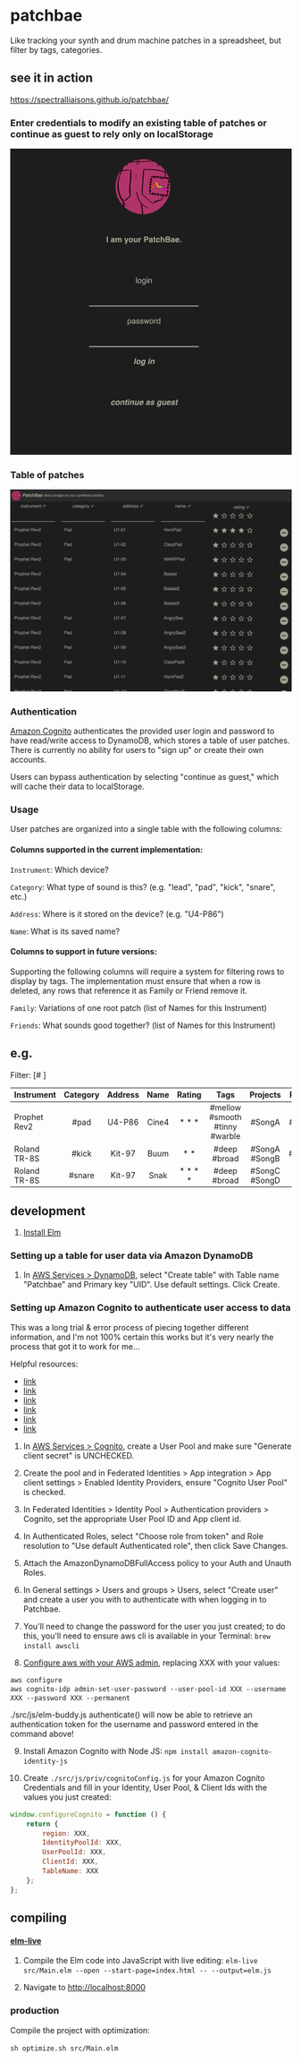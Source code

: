 # patchbae
Like tracking your synth and drum machine patches in a spreadsheet, but filter by tags, categories.

## see it in action
https://spectralliaisons.github.io/patchbae/

### Enter credentials to modify an existing table of patches or continue as guest to rely only on localStorage
![an image examplar](./rsc/screen0.jpg)

### Table of patches
![an image examplar](./rsc/screen1.jpg)

### Authentication

[Amazon Cognito](https://us-west-2.console.aws.amazon.com/cognito) authenticates the provided user login and password to have read/write access to DynamoDB, which stores a table of user patches. There is currently no ability for users to "sign up" or create their own accounts.

Users can bypass authentication by selecting "continue as guest," which will cache their data to localStorage.

### Usage

User patches are organized into a single table with the following columns:

#### Columns supported in the current implementation:

`Instrument`: Which device?

`Category`: What type of sound is this? (e.g. "lead", "pad", "kick", "snare", etc.)

`Address`: Where is it stored on the device? (e.g. "U4-P86")

`Name`: What is its saved name?

#### Columns to support in future versions:

Supporting the following columns will require a system for filtering rows to display by tags. The implementation must ensure that when a row is deleted, any rows that reference it as Family or Friend remove it.

`Family`: Variations of one root patch (list of Names for this Instrument)

`Friends`: What sounds good together? (list of Names for this Instrument)

## e.g.
Filter: [#     ]

Instrument | Category | Address | Name | Rating | Tags | Projects | Family | Friends|
|-|:-:|:-:|:-:|:-:|:-:|:-:|:-:|:-:|
| Prophet Rev2 | #pad | U4-P86 | Cine4 | * * * | #mellow #smooth #tinny #warble | #SongA | #Buum | # |
| Roland TR-8S | #kick | Kit-97 | Buum | * * | #deep #broad | #SongA #SongB | #Cine4 | #Snak |
| Roland TR-8S | #snare | Kit-97 | Snak | * * * * | #deep #broad | #SongC #SongD | # | #Buum |

## development

1. [Install Elm](https://guide.elm-lang.org/install/elm.html)

### Setting up a table for user data via Amazon DynamoDB

1. In [AWS Services > DynamoDB](https://us-west-2.console.aws.amazon.com/dynamodb), select "Create table" with Table name "Patchbae" and Primary key "UID". Use default settings. Click Create.

### Setting up Amazon Cognito to authenticate user access to data

This was a long trial & error process of piecing together different information, and I'm not 100% certain this works but it's very nearly the process that got it to work for me...

Helpful resources: 
- [link](https://tutorialedge.net/projects/building-blog-with-vuejs-aws/part-5-getting-started-with-cognito/)
- [link](https://aws.amazon.com/blogs/mobile/building-fine-grained-authorization-using-amazon-cognito-user-pools-groups/)
- [link](https://docs.aws.amazon.com/AWSJavaScriptSDK/latest/AWS/CognitoIdentity.html)
- [link](https://docs.aws.amazon.com/AWSJavaScriptSDK/latest/AWS/CognitoIdentityCredentials.html)
- [link](https://aws.amazon.com/blogs/mobile/building-fine-grained-authorization-using-amazon-cognito-user-pools-groups/)
- [link](https://tutorialedge.net/projects/building-blog-with-vuejs-aws/part-5-getting-started-with-cognito/)

1. In [AWS Services > Cognito](https://us-west-2.console.aws.amazon.com/cognito), create a User Pool and make sure "Generate client secret" is UNCHECKED. 

2. Create the pool and in Federated Identities > App integration > App client settings > Enabled Identity Providers, ensure "Cognito User Pool" is checked.

3. In Federated Identities > Identity Pool > Authentication providers > Cognito, set the appropriate User Pool ID and App client id.

4. In Authenticated Roles, select "Choose role from token" and Role resolution to "Use default Authenticated role", then click Save Changes.

5. Attach the AmazonDynamoDBFullAccess policy to your Auth and Unauth Roles.

6. In General settings > Users and groups > Users, select "Create user" and create a user you with to authenticate with when logging in to Patchbae.

7. You'll need to change the password for the user you just created; to do this, you'll need to ensure aws cli is available in your Terminal:
`brew install awscli`

8. [Configure aws with your AWS admin](https://awscli.amazonaws.com/v2/documentation/api/latest/reference/cognito-idp/admin-set-user-password.html), replacing XXX with your values:
```
aws configure
aws cognito-idp admin-set-user-password --user-pool-id XXX --username XXX --password XXX --permanent
```

./src/js/elm-buddy.js authenticate() will now be able to retrieve an authentication token for the username and password entered in the command above!

9. Install Amazon Cognito with Node JS:
`npm install amazon-cognito-identity-js`

10. Create `./src/js/priv/cognitoConfig.js` for your Amazon Cognito Credentials and fill in your Identity, User Pool, & Client Ids with the values you just created:
```js
window.configureCognito = function () {
    return {
        region: XXX,
        IdentityPoolId: XXX,
        UserPoolId: XXX,
        ClientId: XXX,
        TableName: XXX
    };
};
```

## compiling

#### [elm-live](https://www.elm-live.com/)

1. Compile the Elm code into JavaScript with live editing: `elm-live src/Main.elm --open --start-page=index.html -- --output=elm.js`

2. Navigate to [http://localhost:8000](http://localhost:8000)

### production

Compile the project with optimization:

`sh optimize.sh src/Main.elm`